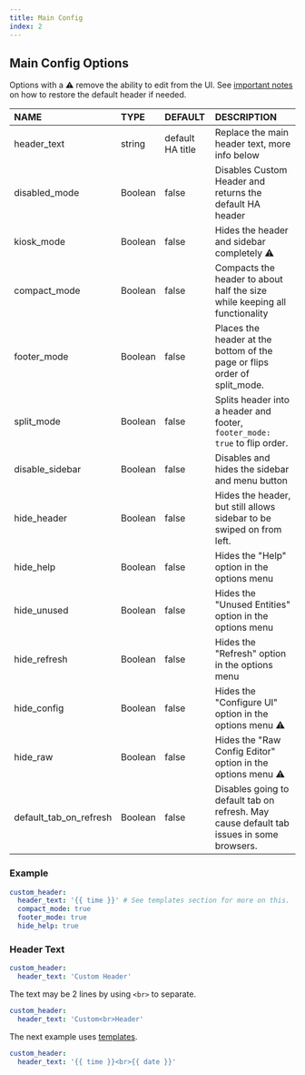 ```yaml
---
title: Main Config
index: 2
---
```


## Main Config Options

Options with a :warning: remove the ability to edit from the UI. See [important notes](#intro/notes) on how to restore the default header if needed.

| NAME                  | TYPE    | DEFAULT          | DESCRIPTION                                                                |
| :-------------------- | :------ | :--------------- | :------------------------------------------------------------------------- |
| header_text           | string  | default HA title | Replace the main header text, more info below                              |
| disabled_mode         | Boolean | false            | Disables Custom Header and returns the default HA header                   |
| kiosk_mode            | Boolean | false            | Hides the header and sidebar completely :warning:                          |
| compact_mode          | Boolean | false            | Compacts the header to about half the size while keeping all functionality |
| footer_mode           | Boolean | false            | Places the header at the bottom of the page or flips order of split_mode.  |
| split_mode            | Boolean | false            | Splits header into a header and footer, `footer_mode: true` to flip order. |
| disable_sidebar       | Boolean | false            | Disables and hides the sidebar and menu button                             |
| hide_header           | Boolean | false            | Hides the header, but still allows sidebar to be swiped on from left.      |
| hide_help             | Boolean | false            | Hides the "Help" option in the options menu                                |
| hide_unused           | Boolean | false            | Hides the "Unused Entities" option in the options menu                     |
| hide_refresh          | Boolean | false            | Hides the "Refresh" option in the options menu                             |
| hide_config           | Boolean | false            | Hides the "Configure UI" option in the options menu :warning:              |
| hide_raw              | Boolean | false            | Hides the "Raw Config Editor" option in the options menu :warning:         |
| default_tab_on_refresh| Boolean | false            | Disables going to default tab on refresh. May cause default tab issues in some browsers.    |

### Example

```yaml
custom_header:
  header_text: '{{ time }}' # See templates section for more on this.
  compact_mode: true
  footer_mode: true
  hide_help: true
```

### Header Text

```yaml
custom_header:
  header_text: 'Custom Header'
```

The text may be 2 lines by using `<br>` to separate.

```yaml
custom_header:
  header_text: 'Custom<br>Header'
```

The next example uses [templates](#templates).

```yaml
custom_header:
  header_text: '{{ time }}<br>{{ date }}'
```
